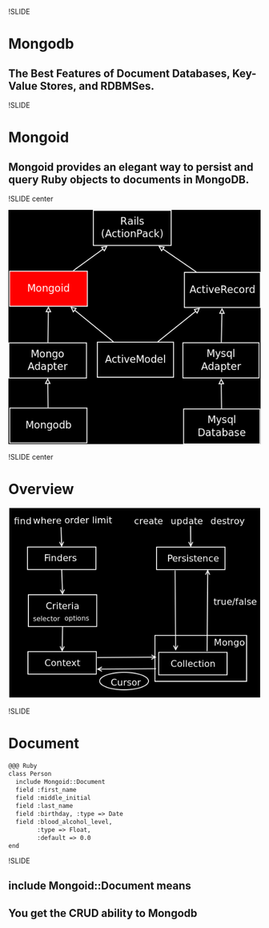 !SLIDE

# Mongodb #

## The Best Features of Document Databases, Key-Value Stores, and RDBMSes. ##

!SLIDE

# Mongoid #

## Mongoid provides an elegant way to persist and query Ruby objects to documents in MongoDB. ##

!SLIDE center

![Compare with ActiveRecord](comparison.png)

!SLIDE center

# Overview #

![Overview](overview.png)

!SLIDE

# Document #

    @@@ Ruby
    class Person
      include Mongoid::Document
      field :first_name
      field :middle_initial
      field :last_name
      field :birthday, :type => Date
      field :blood_alcohol_level,
            :type => Float, 
            :default => 0.0
    end

!SLIDE

## include Mongoid::Document means ##

## You get the CRUD ability to Mongodb ##
